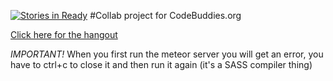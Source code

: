 [![Stories in Ready](https://badge.waffle.io/colbycheeze/voting-app.png?label=ready&title=Ready)](https://waffle.io/colbycheeze/voting-app)
#Collab project for CodeBuddies.org

[Click here for the hangout](http://hangouts.codebuddies.org/posts/bdaAkQ3HCX7NSDwtc)

*IMPORTANT!*
When you first run the meteor server you will get an error, you have to ctrl+c
to close it and then run it again (it's a SASS compiler thing)
